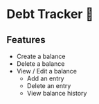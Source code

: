 # Debt Tracker 🎯

## Features
- Create a balance
- Delete a balance
- View / Edit a balance
    - Add an entry
    - Delete an entry
    - View balance history